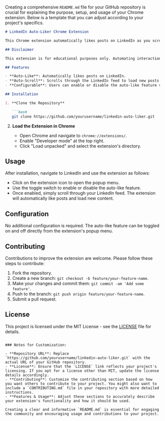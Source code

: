 Creating a comprehensive `README.md` file for your GitHub repository is crucial for explaining the purpose, setup, and usage of your Chrome extension. Below is a template that you can adjust according to your project's specifics.

```markdown
# LinkedIn Auto-Liker Chrome Extension

This Chrome extension automatically likes posts on LinkedIn as you scroll through your feed. It's designed to help users engage with content more efficiently. The extension also features automatic scrolling to load new posts and a configurable option to enable or disable the auto-like functionality.

## Disclaimer

This extension is for educational purposes only. Automating interactions on LinkedIn or any other platform may violate their terms of service. Use this extension responsibly and at your own risk. The author assumes no liability for any consequences that arise from the use of this software.

## Features

- **Auto-Like**: Automatically likes posts on LinkedIn.
- **Auto-Scroll**: Scrolls through the LinkedIn feed to load new posts.
- **Configurable**: Users can enable or disable the auto-like feature via the extension's popup menu.

## Installation

1. **Clone the Repository**

   ```bash
   git clone https://github.com/yourusername/linkedin-auto-liker.git
   ```

2. **Load the Extension in Chrome**

   - Open Chrome and navigate to `chrome://extensions/`.
   - Enable "Developer mode" at the top right.
   - Click "Load unpacked" and select the extension's directory.

## Usage

After installation, navigate to LinkedIn and use the extension as follows:

- Click on the extension icon to open the popup menu.
- Use the toggle switch to enable or disable the auto-like feature.
- Once enabled, simply scroll through your LinkedIn feed. The extension will automatically like posts and load new content.

## Configuration

No additional configuration is required. The auto-like feature can be toggled on and off directly from the extension's popup menu.

## Contributing

Contributions to improve the extension are welcome. Please follow these steps to contribute:

1. Fork the repository.
2. Create a new branch: `git checkout -b feature/your-feature-name`.
3. Make your changes and commit them: `git commit -am 'Add some feature'`.
4. Push to the branch: `git push origin feature/your-feature-name`.
5. Submit a pull request.

## License

This project is licensed under the MIT License - see the [LICENSE](LICENSE) file for details.
```

### Notes for Customization:

- **Repository URL**: Replace `https://github.com/yourusername/linkedin-auto-liker.git` with the actual URL of your GitHub repository.
- **License**: Ensure that the `LICENSE` link reflects your project's licensing. If you opt for a license other than MIT, update the license details accordingly.
- **Contributing**: Customize the contributing section based on how you want others to contribute to your project. You might also want to include a `CONTRIBUTING.md` file in your repository with more detailed instructions.
- **Features & Usage**: Adjust these sections to accurately describe your extension's functionality and how it should be used.

Creating a clear and informative `README.md` is essential for engaging the community and encouraging usage and contributions to your project.
